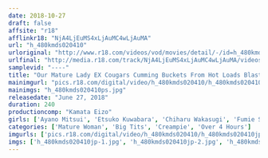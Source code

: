 ```yaml
---
date: 2018-10-27
draft: false
affsite: "r18"
afflinkr18: "NjA4LjEuMS4xLjAuMC4wLjAuMA"
url: "h_480kmds020410"
urloriginal: "http://www.r18.com/videos/vod/movies/detail/-/id=h_480kmds020410"
urlfinal: "http://media.r18.com/track/NjA4LjEuMS4xLjAuMC4wLjAuMA/videos/vod/movies/detail/-/id=h_480kmds020410"
samplevid: "----"
title: "Our Mature Lady EX Cougars Cumming Buckets From Hot Loads Blasted Inside Their Vaginas!"
mainimgurl: "pics.r18.com/digital/video/h_480kmds020410/h_480kmds020410ps.jpg"
mainimgs: "h_480kmds020410ps.jpg"
releasedate: "June 27, 2018"
duration: 240
productioncomp: "Kamata Eizo"
girls: ['Ayano Mitsui', 'Etsuko Kuwabara', 'Chiharu Wakasugi', 'Fumie Saito', 'Shizue Miyai', 'Chizuru Mashita']
categories: ['Mature Woman', 'Big Tits', 'Creampie', 'Over 4 Hours']
imgurls: ['pics.r18.com/digital/video/h_480kmds020410/h_480kmds020410jp-1.jpg', 'pics.r18.com/digital/video/h_480kmds020410/h_480kmds020410jp-2.jpg', 'pics.r18.com/digital/video/h_480kmds020410/h_480kmds020410jp-3.jpg', 'pics.r18.com/digital/video/h_480kmds020410/h_480kmds020410jp-4.jpg', 'pics.r18.com/digital/video/h_480kmds020410/h_480kmds020410jp-5.jpg', 'pics.r18.com/digital/video/h_480kmds020410/h_480kmds020410jp-6.jpg', 'pics.r18.com/digital/video/h_480kmds020410/h_480kmds020410jp-7.jpg', 'pics.r18.com/digital/video/h_480kmds020410/h_480kmds020410jp-8.jpg', 'pics.r18.com/digital/video/h_480kmds020410/h_480kmds020410jp-9.jpg', 'pics.r18.com/digital/video/h_480kmds020410/h_480kmds020410jp-10.jpg', 'pics.r18.com/digital/video/h_480kmds020410/h_480kmds020410jp-11.jpg', 'pics.r18.com/digital/video/h_480kmds020410/h_480kmds020410jp-12.jpg', 'pics.r18.com/digital/video/h_480kmds020410/h_480kmds020410jp-13.jpg', 'pics.r18.com/digital/video/h_480kmds020410/h_480kmds020410jp-14.jpg', 'pics.r18.com/digital/video/h_480kmds020410/h_480kmds020410jp-15.jpg', 'pics.r18.com/digital/video/h_480kmds020410/h_480kmds020410jp-16.jpg', 'pics.r18.com/digital/video/h_480kmds020410/h_480kmds020410jp-17.jpg', 'pics.r18.com/digital/video/h_480kmds020410/h_480kmds020410jp-18.jpg', 'pics.r18.com/digital/video/h_480kmds020410/h_480kmds020410jp-19.jpg', 'pics.r18.com/digital/video/h_480kmds020410/h_480kmds020410jp-20.jpg']
imgs: ['h_480kmds020410jp-1.jpg', 'h_480kmds020410jp-2.jpg', 'h_480kmds020410jp-3.jpg', 'h_480kmds020410jp-4.jpg', 'h_480kmds020410jp-5.jpg', 'h_480kmds020410jp-6.jpg', 'h_480kmds020410jp-7.jpg', 'h_480kmds020410jp-8.jpg', 'h_480kmds020410jp-9.jpg', 'h_480kmds020410jp-10.jpg', 'h_480kmds020410jp-11.jpg', 'h_480kmds020410jp-12.jpg', 'h_480kmds020410jp-13.jpg', 'h_480kmds020410jp-14.jpg', 'h_480kmds020410jp-15.jpg', 'h_480kmds020410jp-16.jpg', 'h_480kmds020410jp-17.jpg', 'h_480kmds020410jp-18.jpg', 'h_480kmds020410jp-19.jpg', 'h_480kmds020410jp-20.jpg']
---
```


